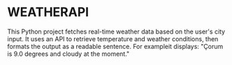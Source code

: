 # WEATHERAPI
This Python project fetches real-time weather data based on the user's city input. It uses an API to retrieve temperature and weather conditions, then formats the output as a readable sentence. For exampleit displays: "Çorum is 9.0 degrees and cloudy at the moment."
